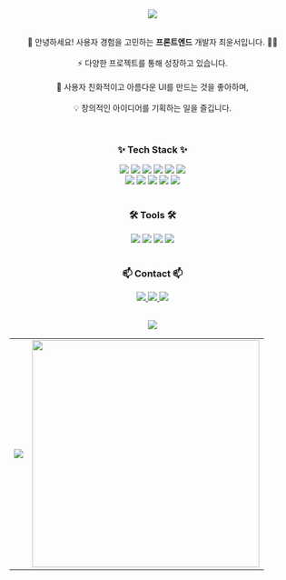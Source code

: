 <div align="center">
  <img src="https://capsule-render.vercel.app/api?type=wave&color=auto&height=180&section=header&text=Yunseo's%20Github&fontSize=80" />
</div>

<br />

<p align="center">
  🚀 안녕하세요! 사용자 경험을 고민하는 <b>프론트엔드</b> 개발자 최윤서입니다. 👩‍🚀  
  <br />
  <br />
  ⚡ 다양한 프로젝트를 통해 성장하고 있습니다.  
  <br />
  <br />
  🎨 사용자 친화적이고 아름다운 UI를 만드는 것을 좋아하며,  
  <br />
  <br />
  💡 창의적인 아이디어를 기획하는 일을 즐깁니다.  
</p>

<br />

<h3 align="center">✨ Tech Stack ✨</h3>
<div align="center"> 
  <img src="https://img.shields.io/badge/html5-E34F26?style=for-the-badge&logo=html5&logoColor=white"> 
  <img src="https://img.shields.io/badge/css-1572B6?style=for-the-badge&logo=css3&logoColor=white"> 
  <img src="https://img.shields.io/badge/javascript-F7DF1E?style=for-the-badge&logo=javascript&logoColor=black"> 
  <img src="https://img.shields.io/badge/jquery-0769AD?style=for-the-badge&logo=jquery&logoColor=white">
  <img src="https://img.shields.io/badge/typescript-007ACC.svg?style=for-the-badge&logo=typescript&logoColor=white">
  <img src="https://img.shields.io/badge/Next.js-000000?style=for-the-badge&logo=next.js&logoColor=white" />
  <br />
  <img src="https://img.shields.io/badge/react-61DAFB?style=for-the-badge&logo=react&logoColor=black"> 
  <img src="https://img.shields.io/badge/vue.js-4FC08D?style=for-the-badge&logo=vue.js&logoColor=white">
  <img src="https://img.shields.io/badge/bootstrap-7952B3?style=for-the-badge&logo=bootstrap&logoColor=white">
  <img src="https://img.shields.io/badge/tailwindcss-38B2AC?style=for-the-badge&logo=tailwindcss&logoColor=white">
  <img src="https://img.shields.io/badge/python-3776AB?style=for-the-badge&logo=python&logoColor=white"> 
</div>

<br />

<h3 align="center">🛠 Tools 🛠</h3>
<div align="center">
  <img src="https://img.shields.io/badge/figma-F24E1E.svg?style=for-the-badge&logo=figma&logoColor=white">
  <img src="https://img.shields.io/badge/github-181717.svg?style=for-the-badge&logo=github&logoColor=white">
  <img src="https://img.shields.io/badge/Notion-F3F3F3.svg?style=for-the-badge&logo=notion&logoColor=black">
  <img src="https://img.shields.io/badge/slack-4A154B?style=for-the-badge&logo=slack&logoColor=white">
</div>

<br />

<h3 align="center">📫 Contact 📫</h3>
<p align="center">
  <a href="https://github.com/cj2174" target="_blank">
    <img src="https://img.shields.io/badge/GitHub-181717?style=for-the-badge&logo=github&logoColor=white" />
  </a>  
  <a href="https://yo09.tistory.com/" target="_blank">
    <img src="https://img.shields.io/badge/Blog-000000?style=for-the-badge&logo=tistory&logoColor=white" />
  </a>  
  <a href="mailto:cj2174@naver.com">
    <img src="https://img.shields.io/badge/Email-cd3a2f?style=for-the-badge&logo=gmail&logoColor=white" />
  </a>
</p>

<br />

<div align="center">
  <img src="https://capsule-render.vercel.app/api?type=wave&color=auto&height=180&reversal=true&section=footer&fontSize=80" />
</div>

<div align="center">
  <table>
    <tr>
      <td>
        <!-- GitHub Stats -->
        <img src="https://github-readme-stats.vercel.app/api?username=cj2174&show_icons=true&theme=dracula" />
      </td>
      <td>
        <!-- GitHub Top Languages -->
        <a href="https://github.com/cj2174/cj2174">
          <img src="https://github-readme-stats.vercel.app/api/top-langs/?username=cj2174&langs_count=10&layout=compact&theme=white" width="400" />
        </a>
      </td>
    </tr>
  </table>
</div>
